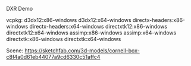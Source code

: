 DXR Demo

vcpkg:
d3dx12:x86-windows
d3dx12:x64-windows
directx-headers:x86-windows
directx-headers:x64-windows
directxtk12:x86-windows
directxtk12:x64-windows
assimp:x86-windows
assimp:x64-windows
directxtk:x86-windows
directxtk:x64-windows

Scene:
https://sketchfab.com/3d-models/cornell-box-c8f4a0d61eb44077a9cd6330c51affc4